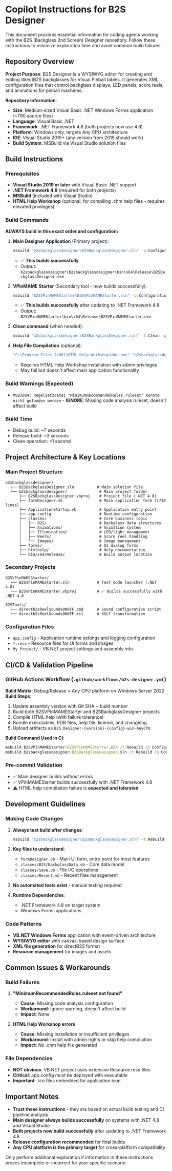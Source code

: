 # Copilot Instructions for B2S Designer

This document provides essential information for coding agents working with the B2S (Backglass 2nd Screen) Designer repository. Follow these instructions to minimize exploration time and avoid common build failures.

## Repository Overview

**Project Purpose**: B2S Designer is a WYSIWYG editor for creating and editing directB2S backglasses for Visual Pinball tables. It generates XML configuration files that control backglass displays, LED panels, score reels, and animations for pinball machines.

**Repository Information**:
- **Size**: Medium-sized Visual Basic .NET Windows Forms application (~790 source files)
- **Language**: Visual Basic .NET  
- **Framework**: .NET Framework 4.8 (both projects now use 4.8)
- **Platform**: Windows only, targets Any CPU architecture
- **IDE**: Visual Studio 2019+ (any version from 2019 should work)
- **Build System**: MSBuild via Visual Studio solution files

## Build Instructions

### Prerequisites
- **Visual Studio 2019 or later** with Visual Basic .NET support
- **.NET Framework 4.8** (required for both projects)
- **MSBuild** (included with Visual Studio)
- **HTML Help Workshop** (optional, for compiling .chm help files - requires elevated privileges)

### Build Commands

**ALWAYS build in this exact order and configuration:**

1. **Main Designer Application** (Primary project):
   ```cmd
   msbuild "b2sbackglassdesigner\B2SBackglassDesigner.sln" -p:Configuration=Release -p:Platform="Any CPU"
   ```
   - ✅ **This builds successfully** 
   - Output: `b2sbackglassdesigner\b2sbackglassdesigner\bin\x64\Release\B2SBackglassDesigner.exe`

2. **VPinMAME Starter** (Secondary tool - now builds successfully):
   ```cmd  
   msbuild "B2SVPinMAMEStarter\B2SVPinMAMEStarter.sln" -p:Configuration=Release -p:Platform="Any CPU"
   ```
   - ✅ **This builds successfully** after updating to .NET Framework 4.8
   - Output: `B2SVPinMAMEStarter\bin\x64\Release\B2SVPinMAMEStarter.exe`

3. **Clean command** (when needed):
   ```cmd
   msbuild "b2sbackglassdesigner\B2SBackglassDesigner.sln" -t:Clean -p:Configuration=Release -p:Platform="Any CPU"
   ```

4. **Help File Compilation** (optional):
   ```cmd
   "C:\Program Files (x86)\HTML Help Workshop\hhc.exe" "b2sbackglassdesigner\b2sbackglassdesigner\htmlhelp\B2SBackglassDesigner.hhp"
   ```
   - Requires HTML Help Workshop installation with admin privileges
   - May fail but doesn't affect main application functionality

### Build Warnings (Expected)
- `MSB3884: Regelsatzdatei "MinimumRecommendedRules.ruleset" konnte nicht gefunden werden` - **IGNORE**: Missing code analysis ruleset, doesn't affect build

### Build Time
- Debug build: ~7 seconds
- Release build: ~3 seconds  
- Clean operation: <1 second

## Project Architecture & Key Locations

### Main Project Structure
```
b2sbackglassdesigner/
  ├── B2SBackglassDesigner.sln          # Main solution file
  └── b2sbackglassdesigner/              # Main project folder  
      ├── B2SBackglassDesigner.vbproj    # Project file (.NET 4.8)
      ├── formDesigner.vb                # Main application form (1710 lines)
      ├── ApplicationStartup.vb          # Application entry point
      ├── app.config                     # Runtime configuration
      ├── classes/                       # Core business logic
      │   ├── B2S/                       # Backglass data structures
      │   ├── Animations/                # Animation system  
      │   ├── Illumination/              # LED/light management
      │   ├── Reels/                     # Score reel handling
      │   └── Images/                    # Image management
      ├── forms/                         # UI dialog forms
      ├── htmlhelp/                      # Help documentation
      └── bin/x64/Release/               # Build output location
```

### Secondary Projects
```
B2SVPinMAMEStarter/
  ├── B2SVPinMAMEStarter.sln            # Test mode launcher (.NET 4.8)
  └── B2SVPinMAMEStarter.vbproj         # ✅ Builds successfully with .NET 4.8

B2STools/
  ├── directb2sReelSoundsONOFF.cmd      # Sound configuration script
  └── directb2sReelSoundsONOFF.xsl      # XSLT transformation
```

### Configuration Files
- `app.config` - Application runtime settings and logging configuration
- `*.resx` - Resource files for UI forms and images
- `My Project/` - VB.NET project settings and assembly info

## CI/CD & Validation Pipeline

### GitHub Actions Workflow (`.github/workflows/b2s-designer.yml`)
**Build Matrix**: Debug/Release × Any CPU platform on Windows Server 2022
**Build Steps**:
1. Update assembly version with Git SHA + build number
2. Build both B2SVPinMAMEStarter and B2SBackglassDesigner projects
3. Compile HTML help (with failure tolerance)
4. Bundle executables, PDB files, help file, license, and changelog
5. Upload artifacts as `B2S.Designer-{version}-{config}-win-AnyCPU`

**Build Command Used in CI**:
```cmd
msbuild B2SVPinMAMEStarter/B2SVPinMAMEStarter.sln /t:Rebuild /p:Configuration=Release /p:Platform="Any CPU"
msbuild b2sbackglassdesigner/B2SBackglassDesigner.sln /t:Rebuild /p:Configuration=Release /p:Platform="Any CPU"
```

### Pre-commit Validation
- ✅ Main designer builds without errors
- ✅ VPinMAMEStarter builds successfully with .NET Framework 4.8
- ⚠️ HTML help compilation failure is **expected and tolerated**

## Development Guidelines

### Making Code Changes
1. **Always test build after changes**:
   ```cmd
   msbuild "b2sbackglassdesigner\B2SBackglassDesigner.sln" -t:Rebuild -p:Configuration=Release -p:Platform="Any CPU"
   ```

2. **Key files to understand**:
   - `formDesigner.vb` - Main UI form, entry point for most features
   - `classes/B2S/BackglassData.vb` - Core data model
   - `classes/Save.vb` - File I/O operations
   - `classes/Recent.vb` - Recent files management

3. **No automated tests exist** - manual testing required

4. **Runtime Dependencies**: 
   - .NET Framework 4.8 on target system
   - Windows Forms applications

### Code Patterns
- **VB.NET Windows Forms** application with event-driven architecture
- **WYSIWYG editor** with canvas-based design surface
- **XML file generation** for directB2S format
- **Resource management** for images and assets

## Common Issues & Workarounds

### Build Failures
1. **"MinimumRecommendedRules.ruleset not found"**
   - **Cause**: Missing code analysis configuration
   - **Workaround**: Ignore warning, doesn't affect build
   - **Impact**: None

2. **HTML Help Workshop errors**
   - **Cause**: Missing installation or insufficient privileges  
   - **Workaround**: Install with admin rights or skip help compilation
   - **Impact**: No .chm help file generated

### File Dependencies
- **NOT obvious**: VB.NET project uses extensive Resource.resx files
- **Critical**: app.config must be deployed with executable
- **Important**: .ico files embedded for application icon

## Important Notes

- **Trust these instructions** - they are based on actual build testing and CI pipeline analysis
- **Main designer always builds successfully** on systems with .NET 4.8 and Visual Studio
- **Both projects now build successfully** after updating to .NET Framework 4.8
- **Release configuration recommended** for final builds  
- **Any CPU platform is the primary target** for cross-platform compatibility

Only perform additional exploration if information in these instructions proves incomplete or incorrect for your specific scenario.
